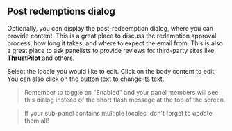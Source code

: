 ## Post redemptions dialog

Optionally, you can display the post-redeemption dialog, where you can provide content. This is a great place to discuss the redemption approval process, how long it takes, and where to expect the email from. This is also a great place to ask panelists to provide reviews for third-party sites like **ThrustPilot** and others.

Select the locale you would like to edit. Click on the body content to edit. You can also click on the button text to change its text.

> Remember to toggle on "Enabled" and your panel members will see this dialog instead of the short flash message at the top of the screen.

> If your sub-panel contains multiple locales, don't forget to update them all!
